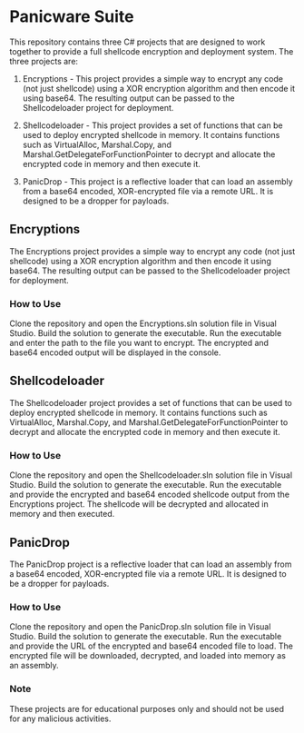 # Panicware Suite

This repository contains three C# projects that are designed to work together to provide a full shellcode encryption and deployment system. The three projects are:

1. Encryptions - This project provides a simple way to encrypt any code (not just shellcode) using a XOR encryption algorithm and then encode it using base64. The resulting output can be passed to the Shellcodeloader project for deployment.

2. Shellcodeloader - This project provides a set of functions that can be used to deploy encrypted shellcode in memory. It contains functions such as VirtualAlloc, Marshal.Copy, and Marshal.GetDelegateForFunctionPointer to decrypt and allocate the encrypted code in memory and then execute it.

3. PanicDrop - This project is a reflective loader that can load an assembly from a base64 encoded, XOR-encrypted file via a remote URL. It is designed to be a dropper for payloads.

## Encryptions
The Encryptions project provides a simple way to encrypt any code (not just shellcode) using a XOR encryption algorithm and then encode it using base64. The resulting output can be passed to the Shellcodeloader project for deployment.

### How to Use
Clone the repository and open the Encryptions.sln solution file in Visual Studio.
Build the solution to generate the executable.
Run the executable and enter the path to the file you want to encrypt.
The encrypted and base64 encoded output will be displayed in the console.

## Shellcodeloader
The Shellcodeloader project provides a set of functions that can be used to deploy encrypted shellcode in memory. It contains functions such as VirtualAlloc, Marshal.Copy, and Marshal.GetDelegateForFunctionPointer to decrypt and allocate the encrypted code in memory and then execute it.

### How to Use
Clone the repository and open the Shellcodeloader.sln solution file in Visual Studio.
Build the solution to generate the executable.
Run the executable and provide the encrypted and base64 encoded shellcode output from the Encryptions project.
The shellcode will be decrypted and allocated in memory and then executed.

## PanicDrop
The PanicDrop project is a reflective loader that can load an assembly from a base64 encoded, XOR-encrypted file via a remote URL. It is designed to be a dropper for payloads.

### How to Use
Clone the repository and open the PanicDrop.sln solution file in Visual Studio.
Build the solution to generate the executable.
Run the executable and provide the URL of the encrypted and base64 encoded file to load.
The encrypted file will be downloaded, decrypted, and loaded into memory as an assembly.

### Note
These projects are for educational purposes only and should not be used for any malicious activities.
 
